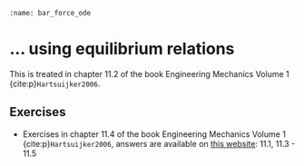 ```{index} Section force bar using equilibrium relations
:name: bar_force_ode
```
# ... using equilibrium relations

This is treated in chapter 11.2 of the book Engineering Mechanics Volume 1 {cite:p}`Hartsuijker2006`.

## Exercises
- Exercises in chapter 11.4 of the book Engineering Mechanics Volume 1 {cite:p}`Hartsuijker2006`, answers are available on [this website](https://icozct.tudelft.nl/TUD_CT/bookanswers/vol1/Chapter11/): 11.1, 11.3 - 11.5